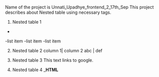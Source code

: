 Name of the project is Unnati_Upadhye_frontend_2_17th_Sep
This project describes about Nested table using necessary tags.

1. Nested table 1
-
-list item 
-list item 
-list item 

2. Nested table 2
 column 1| column 2
 abc | def

 3. Nested table 3
    This text links to google.

 4. Nested table 4
  ___HTML__